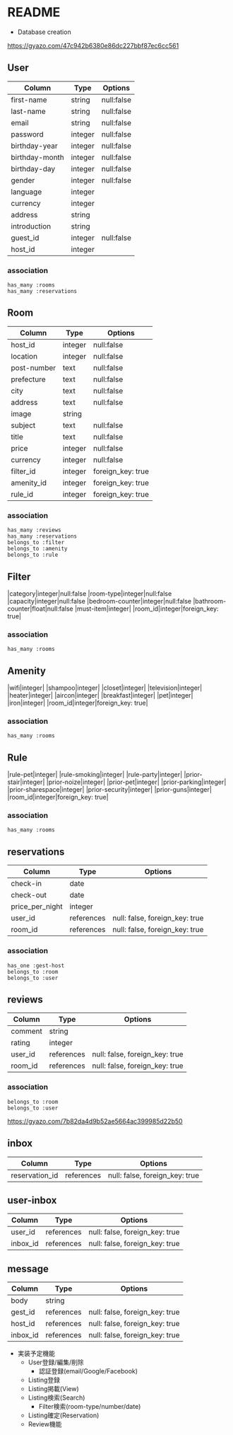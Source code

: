 # README

* Database creation

https://gyazo.com/47c942b6380e86dc227bbf87ec6cc561

## User
|Column|Type|Options|
|------|----|-------|
|first-name|string|null:false
|last-name|string|null:false
|email|string|null:false
|password|integer|null:false
|birthday-year|integer|null:false
|birthday-month|integer|null:false
|birthday-day|integer|null:false
|gender|integer|null:false
|language|integer|
|currency|integer|
|address|string|
|introduction|string|
|guest_id|integer|null:false
|host_id|integer|

### association
```
has_many :rooms
has_many :reservations
```

## Room
|Column|Type|Options|
|------|----|-------|
|host_id|integer|null:false
|location|integer|null:false
|post-number|text|null:false
|prefecture|text|null:false
|city|text|null:false
|address|text|null:false
|image|string|
|subject|text|null:false
|title|text|null:false
|price|integer|null:false
|currency|integer|null:false
|filter_id|integer|foreign_key: true|
|amenity_id|integer|foreign_key: true|
|rule_id|integer|foreign_key: true|

### association
```
has_many :reviews
has_many :reservations
belongs_to :filter
belongs_to :amenity
belongs_to :rule
```

## Filter
|category|integer|null:false
|room-type|integer|null:false
|capacity|integer|null:false
|bedroom-counter|integer|null:false
|bathroom-counter|float|null:false
|must-item|integer|
|room_id|integer|foreign_key: true|

### association
```
has_many :rooms
```

## Amenity
|wifi|integer|
|shampoo|integer|
|closet|integer|
|television|integer|
|heater|integer|
|aircon|integer|
|breakfast|integer|
|pet|integer|
|iron|integer|
|room_id|integer|foreign_key: true|

### association
```
has_many :rooms
```

## Rule
|rule-pet|integer|
|rule-smoking|integer|
|rule-party|integer|
|prior-stair|integer|
|prior-noize|integer|
|prior-pet|integer|
|prior-parking|integer|
|prior-sharespace|integer|
|prior-security|integer|
|prior-guns|integer|
|room_id|integer|foreign_key: true|

### association
```
has_many :rooms
```

## reservations
|Column|Type|Options|
|------|----|-------|
|check-in|date|
|check-out|date|
|price_per_night|integer|
|user_id|references|null: false, foreign_key: true|
|room_id|references|null: false, foreign_key: true|

### association
```
has_one :gest-host
belongs_to :room
belongs_to :user
```

## reviews
|Column|Type|Options|
|------|----|-------|
|comment|string|
|rating|integer|
|user_id|references|null: false, foreign_key: true|
|room_id|references|null: false, foreign_key: true|

### association
```
belongs_to :room
belongs_to :user
```

https://gyazo.com/7b82da4d9b52ae5664ac399985d22b50

## inbox
|Column|Type|Options|
|------|----|-------|
|reservation_id|references|null: false, foreign_key: true|

## user-inbox
|Column|Type|Options|
|------|----|-------|
|user_id|references|null: false, foreign_key: true|
|inbox_id|references|null: false, foreign_key: true|

##  message
|Column|Type|Options|
|------|----|-------|
|body|string|
|gest_id|references|null: false, foreign_key: true|
|host_id|references|null: false, foreign_key: true|
|inbox_id|references|null: false, foreign_key: true|


* 実装予定機能
  - User登録/編集/削除
    - 認証登録(email/Google/Facebook)
  - Listing登録
  - Listing掲載(View)
  - Listing検索(Search)
    - Filter検索(room-type/number/date)
  - Listing確定(Reservation)
  - Review機能
